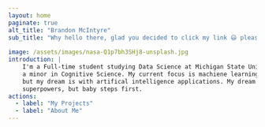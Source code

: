 ```yaml
---
layout: home
paginate: true
alt_title: "Brandon McIntyre"
sub_title: "Why hello there, glad you decided to click my link 😃 please enjoy your stay." 
  
image: /assets/images/nasa-Q1p7bh3SHj8-unsplash.jpg
introduction: |
    I'm a Full-time student studying Data Science at Michigan State University with
    a minor in Cognitive Science. My current focus is machiene learning principles,
    but my dream is with artifical intelligence applications. My dream is also to gain
    superpowers, but baby steps first.
actions:
  - label: "My Projects"
  - label: "About Me"
---
```

